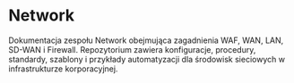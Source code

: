 # Network
Dokumentacja zespołu Network obejmująca zagadnienia WAF, WAN, LAN, SD-WAN i Firewall. Repozytorium zawiera konfiguracje, procedury, standardy, szablony i przykłady automatyzacji dla środowisk sieciowych w infrastrukturze korporacyjnej.
